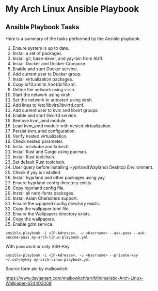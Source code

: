 # My Arch Linux Ansible Playbook

## Ansible Playbook Tasks

Here is a summary of the tasks performed by the Ansible playbook:

1. Ensure system is up to date.
2. Install a set of packages.
3. Install git, base-devel, and yay-bin from AUR.
4. Install Docker and Docker-Compose.
5. Enable and start Docker service.
6. Add current user to Docker group.
7. Install virtualization packages.
8. Copy br10.xml to /root/br10.xml.
9. Define the network using virsh.
10. Start the network using virsh.
11. Set the network to autostart using virsh.
12. Add lines to /etc/libvirt/libvirtd.conf.
13. Add current user to kvm and libvirt groups.
14. Enable and start libvirtd service.
15. Remove kvm_amd module.
16. Load kvm_amd module with nested virtualization.
17. Persist kvm_amd configuration.
18. Verify nested virtualization.
19. Check nested parameter.
20. Install minikube and kubectl.
21. Install Rust and Cargo using pacman.
22. Install Rust toolchain.
23. Set default Rust toolchain.
24. User query before installing Hyprland(Wayland) Desktop Environment.
25. Check if yay is installed.
26. Install hyprland and other packages using yay.
27. Ensure hyprland config directory exists.
28. Copy hyprland config file.
29. Install all nerd-fonts packages.
30. Install Asian Characters support.
31. Ensure the wpaperd config directory exists.
32. Copy the wallpaper.toml file.
33. Ensure the Wallpapers directory exists.
34. Copy the wallpapers.
35. Enable gdm service.

```
ansible-playbook -i <IP-Adresse>, -u <Username> --ask-pass --ask-become-pass my-arch-linux-playbook.yml
```

With password or only SSH-Key

```
ansible-playbook -i <IP-Adresse>, -u <Username> --private-key ~/.ssh/mykey my-arch-linux-playbook.yml
```

Source form pic by malkowitch: 

https://www.deviantart.com/malkowitch/art/Minimalistic-Arch-Linux-Wallpaper-634403008


